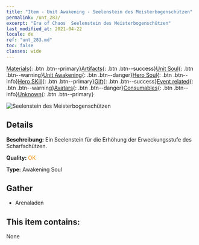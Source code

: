 ```yaml
---
title: "Item - Unit Awakening - Seelenstein des Meisterbogenschützen"
permalink: /unt_283/
excerpt: "Era of Chaos  Seelenstein des Meisterbogenschützen"
last_modified_at: 2021-04-22
locale: de
ref: "unt_283.md"
toc: false
classes: wide
---
```

 [Materials](/ItemsDE/){: .btn .btn--primary}[Artifacts](/ItemsDE/Artifacts/){: .btn .btn--success}[Unit Soul](/ItemsDE/UnitSoul/){: .btn .btn--warning}[Unit Awakening](/ItemsDE/UnitAwakening/){: .btn .btn--danger}[Hero Soul](/ItemsDE/HeroSoul/){: .btn .btn--info}[Hero SKill](/ItemsDE/HeroSkill/){: .btn .btn--primary}[Gift](/ItemsDE/Gift/){: .btn .btn--success}[Event related](/ItemsDE/Events/){: .btn .btn--warning}[Avatars](/ItemsDE/Avatars/){: .btn .btn--danger}[Consumables](/ItemsDE/Consumables/){: .btn .btn--info}[Unknown](/ItemsDE/Unknown/){: .btn .btn--primary}

 ![Seelenstein des Meisterbogenschützen](/images/u/tia_nushou.jpg)

## Details
 **Beschreibung:** Ein Seelenstein für die Erhöhung der Erweckungsstufe des Scharfschützen.

 **Quality:** <span style="color: #FF8C00">OK</span>

 **Type:** Awakening Soul

## Gather

*    Arenaladen 

## This item contains:

  None

